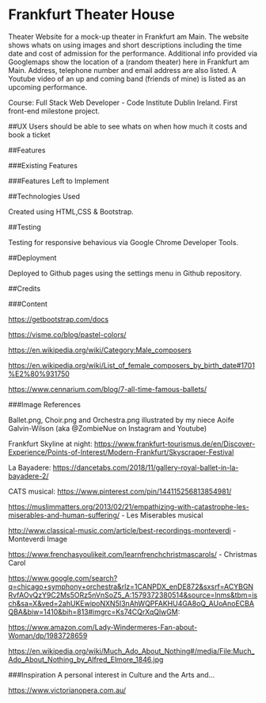 # Frankfurt Theater House


Theater Website for a mock-up theater in Frankfurt am Main. 
The website shows whats on using images and short descriptions including the time date and cost of admission for the performance.
Additional info provided via Googlemaps show the location of a (random theater) here in Frankfurt am Main.
Address, telephone number and email address are also listed.
A Youtube video of an up and coming band (friends of mine) is listed as an upcoming performance.

Course: Full Stack Web Developer - Code Institute Dublin Ireland.
First front-end milestone project.

##UX
Users should be able to see whats on when how much it costs and book a ticket

##Features

###Existing Features

###Features Left to Implement

##Technologies Used

Created using HTML,CSS & Bootstrap.

##Testing

Testing for responsive behavious via Google Chrome Developer Tools.


##Deployment

Deployed to Github pages using the settings menu in Github repository.

##Credits

###Content


https://getbootstrap.com/docs

https://visme.co/blog/pastel-colors/

https://en.wikipedia.org/wiki/Category:Male_composers

https://en.wikipedia.org/wiki/List_of_female_composers_by_birth_date#1701%E2%80%931750

https://www.cennarium.com/blog/7-all-time-famous-ballets/

###Image References

Ballet.png, Choir.png and Orchestra.png illustrated by my niece Aoife Galvin-Wilson (aka @ZombieNue on Instagram and Youtube)

Frankfurt Skyline at night:
https://www.frankfurt-tourismus.de/en/Discover-Experience/Points-of-Interest/Modern-Frankfurt/Skyscraper-Festival

La Bayadere: https://dancetabs.com/2018/11/gallery-royal-ballet-in-la-bayadere-2/

CATS musical: https://www.pinterest.com/pin/144115256813854981/ 

https://muslimmatters.org/2013/02/21/empathizing-with-catastrophe-les-miserables-and-human-suffering/ - Les Miserables musical

http://www.classical-music.com/article/best-recordings-monteverdi - Monteverdi Image

https://www.frenchasyoulikeit.com/learnfrenchchristmascarols/ - Christmas Carol

https://www.google.com/search?q=chicago+symphony+orchestra&rlz=1CANPDX_enDE872&sxsrf=ACYBGNRvfAOvQzY9C2Ms5ORz5nVnSoZ5_A:1579372380514&source=lnms&tbm=isch&sa=X&ved=2ahUKEwipoNXN5I3nAhWQPFAKHU4GA8oQ_AUoAnoECBAQBA&biw=1410&bih=813#imgrc=Ks74CQrXqQlwGM:

https://www.amazon.com/Lady-Windermeres-Fan-about-Woman/dp/1983728659

https://en.wikipedia.org/wiki/Much_Ado_About_Nothing#/media/File:Much_Ado_About_Nothing_by_Alfred_Elmore_1846.jpg


###Inspiration
A personal interest in Culture and the Arts and...

https://www.victorianopera.com.au/